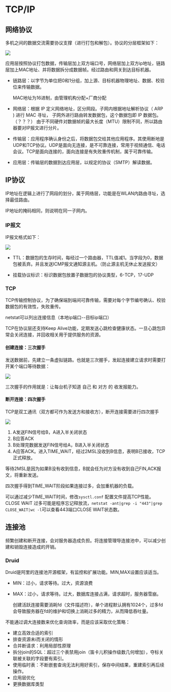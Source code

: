 # TCP/IP

## 网络协议

多机之间的数据交流需要协议支撑（进行打包和解包）。协议的分层框架如下：

![](../imgs/a04.png)  

应用层按照协议打包数据，传输层加上双方端口号，网络层加上双方ip地址，链路层加上MAC地址、并将数据拆分成数据帧。经过路由和网关到达目标机器。

- 链路层：以字节为单位把0和1分组，加上源、目标机器物理地址、数据、校验位来传输数据。

  MAC地址为16进制，由管理机构分配+厂商分配

- 网络层：根据 IP 定义网络地址，区分网段。子网内根据地址解析协议（ ARP ) 进行 MAC 寻址， 子网外进行路由转发数据包，这个数据包即 IP 数据包。（？？？）  由于不同硬件对数据帧的最大长度（MTU）限制不同，所以路由器要对IP报文进行分片。

- 传输层：应用程序确认身份之后，将数据包交给其他应用程序。其使用断地是UDP和TCP协议。UDP是面向无连接，是不可靠连接，常用于视频通信、电话会议。TCP是面向连接的，面向连接是有失败重传机制，属于可靠传输。

- 应用层：传输层的数据到达应用层，以规定的协议（SMTP）解读数据。

## IP协议

IP地址在逻辑上进行了网段的划分，属于网络层，功能是在WLAN内路由寻址，选择最佳路由。

IP地址的掩码相同，则说明在同一子网内。

### IP报文

IP报文格式如下：

![](../imgs/a05.png)  

- TTL：数据包的生存时间，每经过一个路由器，TTL值减1。当字段为0，数据包被丢弃。并且发送ICMP报文通知源主机。（防止源主机无休止发送报文）

- 挂载协议标识：标识数据包放置子数据包的协议类型，6-TCP，17-UDP

### TCP

TCP传输控制协议，为了确保端到端间可靠传输，需要对每个字节编号确认、校验数据包的有效性，失败重传。

netstat可以列出连接信息（本地ip端口--目标ip端口）

TCP在协议层还支持Keep Alive功能，定期发送心跳检查健康状态。一旦心跳包异常会关闭连接，并回收相关用于提供服务的资源。

#### 创建连接：三次握手

发送数据前，先建立一条虚拟链路。也就是三次握手，发起连接建立请求时需要打开某个端口等待数据：

![](../imgs/a06.png)  

三次握手的作用就是：让每台机子知道 自己 和 对方 的 收发报能力。

#### 断开连接：四次握手

TCP是双工通讯（双方都可作为发送方和接收方），断开连接需要进行四次握手

![](../imgs/a07.png)

1. A发送FIN信号给B，A进入半关闭状态
2. B应答ACK
3. B处理完数据发送FIN信号给A，B进入半关闭状态
4. A应答ACK。进入TIME_WAIT，经过2MSL没收到B信息，表明B已接收，TCP正式释放。

等待2MSL是因为如果B没有收到信息，B就会任为对方没有收到自己FIN,ACK报文，将重新发送。

四次握手得到TIME_WAIT阶段如果连接过多，会加重机器的负载。

可以通过减少TIME_WAIT时间，修改``sysctl.conf`` 配置文件提高TCP性能。 CLOSE WAIT 过多可能是程序忘记释放流，``netstat -ant|grep -i "443"|grep CLOSE_WAIT|wc -l``可以查看443端口CLOSE WAIT状态数。

## 连接池

频繁创建和断开连接，会对服务器造成负担。将连接管理导连接池中，可以减少创建和销毁连接造成的开销。

### Druid

Druid是阿里的连接池开源框架，有监控和扩展功能。MIN,MAX设置应该适当。

- MIN：过小，请求等待。过大，资源浪费

- MAX：过小，请求等待。过大，数据库连接占满，请求超时，服务器雪崩。

  创建活跃连接需要消耗fd（文件描述符），单个进程默认拥有1024个，过多fd会导致服务器在fd的维护和切换上消耗过多的精力，从而降低吞吐量。

不能通过调大连接数来优化查询效率，而是应该采取优化策略：

- 建立高效合适的索引 
- 排查资源未i而关闭的情形
- 合并断请求：利用局部性原理
- 拆分join的SQL：超过三个表禁用join（笛卡儿积操作级数几何增加），夺标关联被关联的字段要有索引。
- 使用临时表：不断嵌套查询无法利用好索引，保存中间结果，重建索引再后续操作。
- 应用层优化
- 更换数据库类型

























